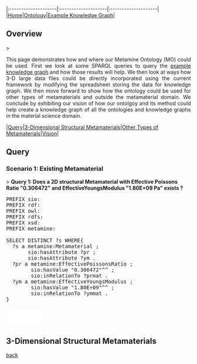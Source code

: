 
|:--------------------|:--------------------|:--------------------|
|[Home](./index.html)|[Ontology](./ontology.html)|[Example Knowledge Graph](./exampleKG.html)|

<h2 id="overview">Overview</h2>
> <p align="justify">This page demonstrates how and where our Metamine Ontology (MO) could be used. First we look at some SPARQL queries to query the <a href="https://tetherless-world.github.io/metamine/exampleKG.html">example knowledge graph</a> and how those results will help. We then look at ways how 3-D large data files could be directly incorporated using the current framework by modifying the spreadsheet storing the data for knowledge graph. We then move forward to show how the ontology could be used for other types of metamaterials and outside the metamaterial domain. We conclude by exhibiting our vision of how our ontolgoy and its method could help create a knowledge graph of all the ontologies and knowledge graphs in the material science domain. </p>

|[Query](#sparql)|[3-Dimensional Structural Metamaterials](#3d)|[Other Types of Metamaterials](#otherMeta)|[Vision](#vision)|

<h2 id="sparql">Query</h2>

<h3>Scenario 1: Existing Metamaterial </h3>
> <strong>Query 1: Does a 2D structural Metamaterial with Effective Poissons Ratio "0.306472" and EffectiveYoungsModulus "1.80E+09 Pa" exists ? </strong>

<pre>
PREFIX sio: <http://semanticscience.org/resource/>
PREFIX rdf: <http://www.w3.org/1999/02/22-rdf-syntax-ns#>
PREFIX owl: <http://www.w3.org/2002/07/owl#>
PREFIX rdfs: <http://www.w3.org/2000/01/rdf-schema#>
PREFIX xsd: <http://www.w3.org/2001/XMLSchema#>
PREFIX metamine: <http://metamine.org/>

SELECT DISTINCT ?s WHERE{
  ?s a metamine:Metamaterial ;
       sio:hasAttribute ?pr ;
       sio:hasAttribute ?ym .
  ?pr a metamine:EffectivePoissonsRatio ;
        sio:hasValue "0.306472"^^<xsd:double> ;
        sio:inRelationTo ?prmat .
  ?ym a metamine:EffectiveYoungsModulus ;
        sio:hasValue "1.80E+09"^^<xsd:double> ;
        sio:inRelationTo ?ymmat .
} 
</pre>

<iframe src="images/query1output.png" style="width: 100px;height: 50px;border: none;"></iframe>

<h2 id="3d">3-Dimensional Structural Metamaterials</h2>


[back](./)